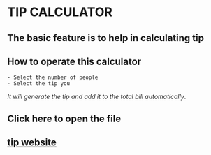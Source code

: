 # TIP CALCULATOR

## The basic feature is to help in calculating tip

## How to operate this calculator

```
- Select the number of people
- Select the tip you
```

_It will generate the tip and add it to the total bill automatically_.

## Click here to open the file

## [tip website](https://royal-design.github.io/Tip-Calculator/)
